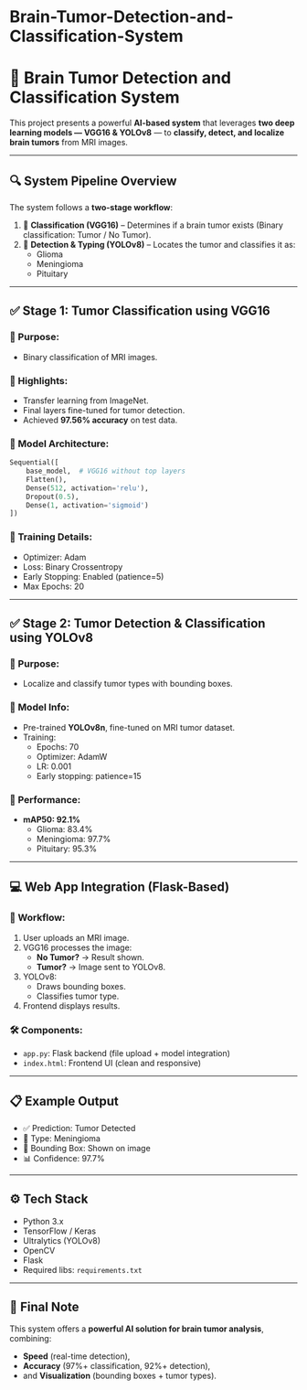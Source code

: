 # Brain-Tumor-Detection-and-Classification-System

# 🧠 Brain Tumor Detection and Classification System

This project presents a powerful **AI-based system** that leverages **two deep learning models — VGG16 & YOLOv8** — to **classify, detect, and localize brain tumors** from MRI images.

---

## 🔍 System Pipeline Overview

The system follows a **two-stage workflow**:

1. 🎯 **Classification (VGG16)** – Determines if a brain tumor exists (Binary classification: Tumor / No Tumor).
2. 🎯 **Detection & Typing (YOLOv8)** – Locates the tumor and classifies it as:
   - Glioma
   - Meningioma
   - Pituitary

---

## ✅ Stage 1: Tumor Classification using VGG16

### 🔸 Purpose:
- Binary classification of MRI images.

### 🔸 Highlights:
- Transfer learning from ImageNet.
- Final layers fine-tuned for tumor detection.
- Achieved **97.56% accuracy** on test data.

### 🔸 Model Architecture:
```python
Sequential([
    base_model,  # VGG16 without top layers
    Flatten(),
    Dense(512, activation='relu'),
    Dropout(0.5),
    Dense(1, activation='sigmoid')
])
```

### 🔸 Training Details:
- Optimizer: Adam  
- Loss: Binary Crossentropy  
- Early Stopping: Enabled (patience=5)  
- Max Epochs: 20

---

## ✅ Stage 2: Tumor Detection & Classification using YOLOv8

### 🔸 Purpose:
- Localize and classify tumor types with bounding boxes.

### 🔸 Model Info:
- Pre-trained **YOLOv8n**, fine-tuned on MRI tumor dataset.
- Training:
  - Epochs: 70
  - Optimizer: AdamW
  - LR: 0.001
  - Early stopping: patience=15

### 🔸 Performance:
- **mAP50: 92.1%**
  - Glioma: 83.4%
  - Meningioma: 97.7%
  - Pituitary: 95.3%

---

## 💻 Web App Integration (Flask-Based)

### 🧭 Workflow:
1. User uploads an MRI image.
2. VGG16 processes the image:
   - **No Tumor?** → Result shown.
   - **Tumor?** → Image sent to YOLOv8.
3. YOLOv8:
   - Draws bounding boxes.
   - Classifies tumor type.
4. Frontend displays results.

### 🛠️ Components:
- `app.py`: Flask backend (file upload + model integration)
- `index.html`: Frontend UI (clean and responsive)

---

## 📋 Example Output

- ✅ Prediction: Tumor Detected  
- 🧠 Type: Meningioma  
- 📍 Bounding Box: Shown on image  
- 📊 Confidence: 97.7%

---

## ⚙️ Tech Stack

- Python 3.x  
- TensorFlow / Keras  
- Ultralytics (YOLOv8)  
- OpenCV  
- Flask  
- Required libs: `requirements.txt`

---

## 🎯 Final Note

This system offers a **powerful AI solution for brain tumor analysis**, combining:
- **Speed** (real-time detection),
- **Accuracy** (97%+ classification, 92%+ detection),
- and **Visualization** (bounding boxes + tumor types).
